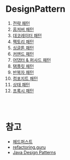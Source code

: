# DesignPattern

1. [전략 패턴](https://github.com/StudyForSpringBoot/DesignPattern/pull/1)
2. [옵저버 패턴](https://github.com/StudyForBetterLife/DesignPattern/pull/2)
3. [데코레이터 패턴](https://github.com/StudyForBetterLife/DesignPattern/pull/3)
4. [팩토리 패턴](https://github.com/StudyForBetterLife/DesignPattern/pull/4)
5. [싱글톤 패턴](https://github.com/StudyForBetterLife/DesignPattern/pull/5)
6. [커맨드 패턴](https://github.com/StudyForBetterLife/DesignPattern/pull/6)
7. [어댑터 & 퍼사드 패턴](https://github.com/StudyForBetterLife/DesignPattern/pull/7)
8. [탬플릿 패턴](https://github.com/StudyForBetterLife/DesignPattern/pull/8)
9. [반복자 패턴](https://github.com/StudyForBetterLife/DesignPattern/pull/9)
10. [컴포지트 패턴](https://github.com/StudyForBetterLife/DesignPattern/pull/10)
11. [상태 패턴](https://github.com/StudyForBetterLife/DesignPattern/pull/11)
12. [프록시 패턴](https://github.com/StudyForBetterLife/DesignPattern/pull/12)

</br>
</br>

# 참고
- [헤드퍼스트](https://wickedlysmart.com/head-first-design-patterns/)
- [refactoring.guru](https://refactoring.guru/ko/design-patterns)
- [Java Design Patterns](https://java-design-patterns.com/)
